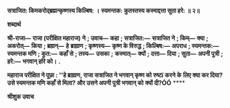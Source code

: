 **सत्राजित: किमकरोद्ब्रह्मन्कृष्णस्य किल्बिष: ।** **स्यमन्तक: कुतस्तस्य कस्माद्दत्ता सुता हरे: ॥ २॥** 

**शब्दार्थ** 

**श्री-राजा—** **राजा (परीक्षित महाराज) ने** **; उवाच—** **कहा** **; सत्राजित:—** **सत्राजित ने** **; किम्—** **क्या** **; अकरोत्—** **किया** **; ब्रह्मन्—** **हे** **ब्राह्मण** **; कृष्णस्य—** **कृष्ण के विरुद्ध** **; किल्बिष:—** **अपराध** **; स्यमन्तक:—** **स्यमन्तक मणि** **; कुत:—** **कहाँ से** **; तस्य—** **उसका** **;** **कस्मात्—** **क्यों** **; दत्ता—** **दिया** **; सुता—** **अपनी पुत्री** **; हरे:—** **भगवान् हरि को।** **.** 

**महाराज परीक्षित ने पूछा : ''हे ब्राह्मण, राजा सत्राजित ने भगवान् कृष्ण को रुष्टï करने के** **लिए क्या कर दिया? उसे स्यमन्तक मणि कहाँ से मिला? और उसने अपनी पुत्री भगवान् को** **क्यों दी?ÓÓ** **** 

**श्रीशुक उवाच** 